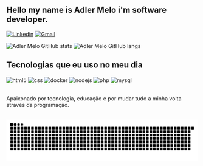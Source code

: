 ## Hello my name is Adler Melo i'm software developer.

[![Linkedin](https://img.shields.io/badge/LinkedIn-0077B5?style=for-the-badge&logo=linkedin&logoColor=white)](https://www.linkedin.com/in/adler-melo-02728a234/)
[![Gmail](https://img.shields.io/badge/Gmail-D14836?style=for-the-badge&logo=gmail&logoColor=white)](adlermelo.adm@gmail.com)

![Adler Melo GitHub stats](https://github-readme-stats.vercel.app/api?username=adlermelo&show_icons=true&theme=dracula&count_private=true)
![Adler Melo GitHub langs](https://github-readme-stats.vercel.app/api/top-langs/?username=adlermelo&layout=compact&theme=dracula&count_private=true)

## Tecnologias que eu uso no meu dia

<div style="display: inline_block">
  <img align="center" alt="html5" src="https://img.shields.io/badge/HTML5-E34F26?style=for-the-badge&logo=html5&logoColor=white" />
  <img align="center" alt="css" src="https://img.shields.io/badge/CSS3-1572B6?style=for-the-badge&logo=css3&logoColor=white" />
  <img align="center" alt="docker" src="https://img.shields.io/badge/Docker-2496ED?style=for-the-badge&logo=docker&logoColor=white" />
  <img align="center" alt="nodejs" src="https://img.shields.io/badge/Node.js-43853D?style=for-the-badge&logo=node.js&logoColor=white" />
  <img align="center" alt="php" src="https://img.shields.io/badge/PHP-777BB4?style=for-the-badge&logo=php&logoColor=white" />
  <img align="center" alt="mysql" src="https://img.shields.io/badge/MySQL-00000F?style=for-the-badge&logo=mysql&logoColor=white" />
  
</div><br/>

Apaixonado por tecnologia, educação e por mudar tudo a minha volta através da programação.

  ##
 
<div> 

  ![Snake animation](https://github.com/adlermelo/adlermelo/blob/master/svg/github-contribution-grid-snake.svg)

</div>
